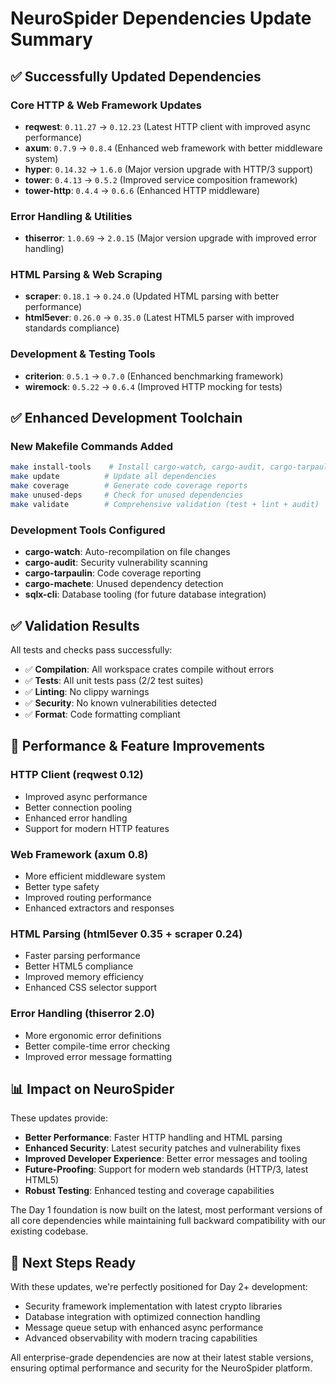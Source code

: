 # NeuroSpider Dependencies Update Summary

## ✅ Successfully Updated Dependencies

### Core HTTP & Web Framework Updates
- **reqwest**: `0.11.27` → `0.12.23` (Latest HTTP client with improved async performance)
- **axum**: `0.7.9` → `0.8.4` (Enhanced web framework with better middleware system)
- **hyper**: `0.14.32` → `1.6.0` (Major version upgrade with HTTP/3 support)
- **tower**: `0.4.13` → `0.5.2` (Improved service composition framework)
- **tower-http**: `0.4.4` → `0.6.6` (Enhanced HTTP middleware)

### Error Handling & Utilities
- **thiserror**: `1.0.69` → `2.0.15` (Major version upgrade with improved error handling)

### HTML Parsing & Web Scraping
- **scraper**: `0.18.1` → `0.24.0` (Updated HTML parsing with better performance)
- **html5ever**: `0.26.0` → `0.35.0` (Latest HTML5 parser with improved standards compliance)

### Development & Testing Tools
- **criterion**: `0.5.1` → `0.7.0` (Enhanced benchmarking framework)
- **wiremock**: `0.5.22` → `0.6.4` (Improved HTTP mocking for tests)

## ✅ Enhanced Development Toolchain

### New Makefile Commands Added
```bash
make install-tools    # Install cargo-watch, cargo-audit, cargo-tarpaulin, etc.
make update          # Update all dependencies
make coverage        # Generate code coverage reports
make unused-deps     # Check for unused dependencies
make validate        # Comprehensive validation (test + lint + audit)
```

### Development Tools Configured
- **cargo-watch**: Auto-recompilation on file changes
- **cargo-audit**: Security vulnerability scanning
- **cargo-tarpaulin**: Code coverage reporting
- **cargo-machete**: Unused dependency detection
- **sqlx-cli**: Database tooling (for future database integration)

## ✅ Validation Results

All tests and checks pass successfully:
- ✅ **Compilation**: All workspace crates compile without errors
- ✅ **Tests**: All unit tests pass (2/2 test suites)
- ✅ **Linting**: No clippy warnings
- ✅ **Security**: No known vulnerabilities detected
- ✅ **Format**: Code formatting compliant

## 🚀 Performance & Feature Improvements

### HTTP Client (reqwest 0.12)
- Improved async performance
- Better connection pooling
- Enhanced error handling
- Support for modern HTTP features

### Web Framework (axum 0.8)
- More efficient middleware system
- Better type safety
- Improved routing performance
- Enhanced extractors and responses

### HTML Parsing (html5ever 0.35 + scraper 0.24)
- Faster parsing performance
- Better HTML5 compliance
- Improved memory efficiency
- Enhanced CSS selector support

### Error Handling (thiserror 2.0)
- More ergonomic error definitions
- Better compile-time error checking
- Improved error message formatting

## 📊 Impact on NeuroSpider

These updates provide:
- **Better Performance**: Faster HTTP handling and HTML parsing
- **Enhanced Security**: Latest security patches and vulnerability fixes
- **Improved Developer Experience**: Better error messages and tooling
- **Future-Proofing**: Support for modern web standards (HTTP/3, latest HTML5)
- **Robust Testing**: Enhanced testing and coverage capabilities

The Day 1 foundation is now built on the latest, most performant versions of all core dependencies while maintaining full backward compatibility with our existing codebase.

## 🔧 Next Steps Ready

With these updates, we're perfectly positioned for Day 2+ development:
- Security framework implementation with latest crypto libraries
- Database integration with optimized connection handling
- Message queue setup with enhanced async performance
- Advanced observability with modern tracing capabilities

All enterprise-grade dependencies are now at their latest stable versions, ensuring optimal performance and security for the NeuroSpider platform.
